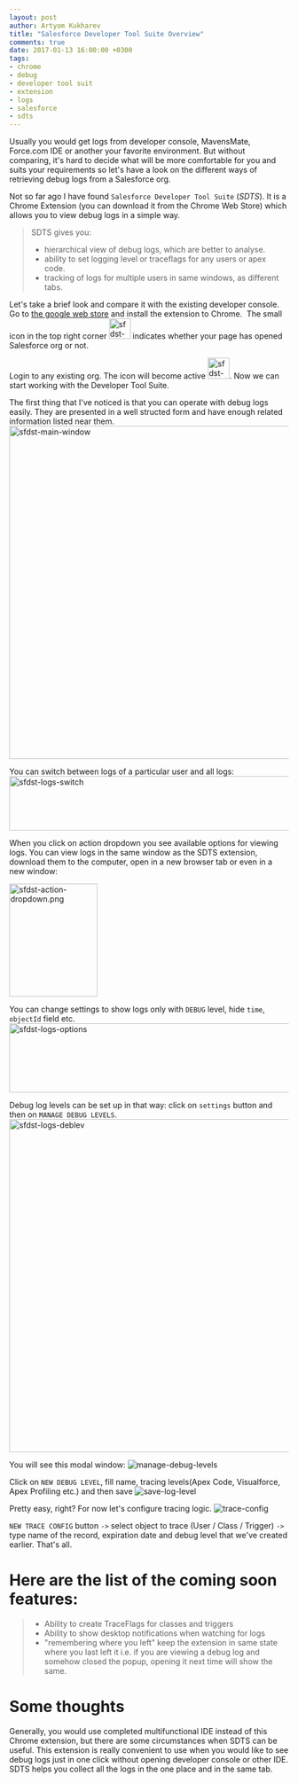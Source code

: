 ```yaml
---
layout: post
author: Artyom Kukharev
title: "Salesforce Developer Tool Suite Overview"
comments: true
date: 2017-01-13 16:00:00 +0300
tags:
- chrome
- debug
- developer tool suit
- extension
- logs
- salesforce
- sdts
---
```

Usually you would get logs from developer console, MavensMate, Force.com IDE or another your favorite environment. But without comparing, it's hard to decide what will be more comfortable for you and suits your requirements so let's have a look on the different ways of retrieving debug logs from a Salesforce org.
<!--more-->

Not so far ago I have found `Salesforce Developer Tool Suite` (<em>SDTS</em>). It is a Chrome Extension (you can download it from the Chrome Web Store) which allows you to view debug logs in a simple way.

> SDTS gives you:
>
>* hierarchical view of debug logs, which are better to analyse.
>* ability to set logging level or traceflags for any users or apex code.
>* tracking of logs for multiple users in same windows, as different tabs.

Let's take a brief look and compare it with the existing developer console.
Go to <a href="https://chrome.google.com/webstore/detail/salesforce-developer-tool/fiaakhiohminpblhmlihfcdhclmphjcd" target="_blank">the google web store</a> and install the extension to Chrome.  The small icon in the top right corner <img class="alignnone size-full wp-image-62" src="{{ site.baseurl }}/assets/images/sfdst-offline1.png" alt="sfdst-offline" width="39" height="37" /> indicates whether your page has opened Salesforce org or not.

Login to any existing org. The icon will become active <img class="alignnone size-full wp-image-65" src="{{ site.baseurl }}/assets/images/sfdst-on.png" alt="sfdst-on" width="39" height="38" />. Now we can start working with the Developer Tool Suite.

The first thing that I've noticed is that you can operate with debug logs easily. They are presented in a well structed form and have enough related information listed near them.
<img class="alignnone size-full wp-image-90" src="{{ site.baseurl }}/assets/images/sfdst-main-window.png" alt="sfdst-main-window" width="812" height="601" />

You can switch between logs of a particular user and all logs:
<img class="alignnone size-full wp-image-112" src="{{ site.baseurl }}/assets/images/sfdst-logs-switch.png" alt="sfdst-logs-switch" width="777" height="98" />

When you click on action dropdown you see available options for viewing logs. You can view logs in the same window as the SDTS extension, download them to the computer, open in a new browser tab or even in a new window:

<img class="alignnone size-full wp-image-95" src="{{ site.baseurl }}/assets/images/sfdst-action-dropdown.png" alt="sfdst-action-dropdown.png" width="159" height="204" />

You can change settings to show logs only with `DEBUG` level, hide `time`, `objectId` field etc.
<img class="alignnone size-full wp-image-100" src="{{ site.baseurl }}/assets/images/sfdst-logs-options.png" alt="sfdst-logs-options" width="612" height="125" />

Debug log levels can be set up in that way: click on `settings` button and then on `MANAGE DEBUG LEVELS`.
<img class="alignnone size-full wp-image-116" src="{{ site.baseurl }}/assets/images/sfdst-logs-deblev.png" alt="sfdst-logs-deblev" width="788" height="601" />

You will see this modal window:
<img class="alignnone size-full wp-image-116" src="{{ site.baseurl }}/assets/images/manage-debug-levels.png" alt="manage-debug-levels" />

Click on `NEW DEBUG LEVEL`, fill name, tracing levels(Apex Code, Visualforce, Apex Profiling etc.) and then save <img class="alignnone size-full wp-image-116" src="{{ site.baseurl }}/assets/images/save-log-level.png" alt="save-log-level" />

Pretty easy, right?
For now let's configure tracing logic.
<img class="alignnone size-full wp-image-116" src="{{ site.baseurl }}/assets/images/trace-config.png" alt="trace-config" />

`NEW TRACE CONFIG` button `->` select object to trace (User / Class / Trigger) `->` type name of the record, expiration date and debug level that we've created earlier.
That's all.


# Here are the list of the coming soon features:
> * Ability to create TraceFlags for classes and triggers
> * Ability to show desktop notifications when watching for logs
> * "remembering where you left" keep the extension in same state where you last left it i.e. if you are viewing a debug log and somehow closed the popup, opening it next time will show the same.

# Some thoughts
Generally, you would use completed multifunctional IDE instead of this Chrome extension, but there are some circumstances when SDTS can be useful.
This extension is really convenient to use when you would like to see debug logs just in one click without opening developer console or other IDE. SDTS helps you collect all the logs in the one place and in the same tab.